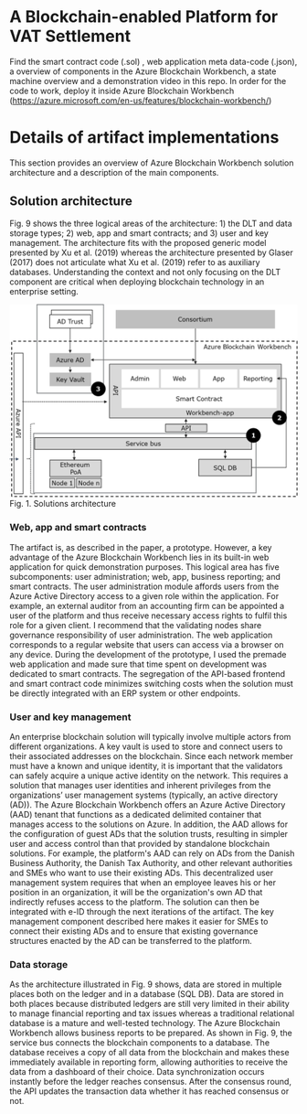# A Blockchain-enabled Platform for VAT Settlement

Find the smart contract code (.sol) , web application meta data-code (.json), a overview of components in the Azure Blockchain Workbench, a state machine overview and a demonstration video in this repo.
In order for the code to work, deploy it inside Azure Blockchain Workbench (https://azure.microsoft.com/en-us/features/blockchain-workbench/)

# Details of artifact implementations
This section provides an overview of Azure Blockchain Workbench solution architecture and a description of the main components.

## Solution architecture
Fig. 9 shows the three logical areas of the architecture: 1) the DLT and data storage types; 2) web, app and smart contracts; and 3) user and key management. The architecture fits with the proposed generic model presented by Xu et al. (2019) whereas the architecture presented by Glaser (2017) does not articulate what Xu et al. (2019) refer to as auxiliary databases. Understanding the context and not only focusing on the DLT component are critical when deploying blockchain technology in an enterprise setting.

![](Solution_architecture.png)
Fig. 1. Solutions architecture

### Web, app and smart contracts
The artifact is, as described in the paper, a prototype. However, a key advantage of the Azure Blockchain Workbench lies in its built-in web application for quick demonstration purposes. This logical area has five subcomponents: user administration; web, app, business reporting; and smart contracts. The user administration module affords users from the Azure Active Directory access to a given role within the application. For example, an external auditor from an accounting firm can be appointed a user of the platform and thus receive necessary access rights to fulfil this role for a given client. I recommend that the validating nodes share governance responsibility of user administration. The web application corresponds to a regular website that users can access via a browser on any device. During the development of the prototype, I used the premade web application and made sure that time spent on development was dedicated to smart contracts. The segregation of the API-based frontend and smart contract code minimizes switching costs when the solution must be directly integrated with an ERP system or other endpoints. 

### User and key management
An enterprise blockchain solution will typically involve multiple actors from different organizations. A key vault is used to store and connect users to their associated addresses on the blockchain. Since each network member must have a known and unique identity, it is important that the validators can safely acquire a unique active identity on the network. This requires a solution that manages user identities and inherent privileges from the organizations’ user management systems (typically, an active directory (AD)). The Azure Blockchain Workbench offers an Azure Active Directory (AAD) tenant that functions as a dedicated delimited container that manages access to the solutions on Azure. In addition, the AAD allows for the configuration of guest ADs that the solution trusts, resulting in simpler user and access control than that provided by standalone blockchain solutions. For example, the platform's AAD can rely on ADs from the Danish Business Authority, the Danish Tax Authority, and other relevant authorities and SMEs who want to use their existing ADs. This decentralized user management system requires that when an employee leaves his or her position in an organization, it will be the organization's own AD that indirectly refuses access to the platform. The solution can then be integrated with e-ID through the next iterations of the artifact. The key management component described here makes it easier for SMEs to connect their existing ADs and to ensure that existing governance structures enacted by the AD can be transferred to the platform.

### Data storage
As the architecture illustrated in Fig. 9 shows, data are stored in multiple places both on the ledger and in a database (SQL DB). Data are stored in both places because distributed ledgers are still very limited in their ability to manage financial reporting and tax issues whereas a traditional relational database is a mature and well-tested technology. The Azure Blockchain Workbench allows business reports to be prepared. As shown in Fig. 9, the service bus connects the blockchain components to a database. The database receives a copy of all data from the blockchain and makes these immediately available in reporting form, allowing authorities to receive the data from a dashboard of their choice. Data synchronization occurs instantly before the ledger reaches consensus. After the consensus round, the API updates the transaction data whether it has reached consensus or not. 
